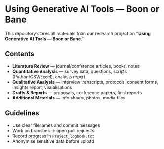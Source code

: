 # Using Generative AI Tools — Boon or Bane

This repository stores all materials from our research project on **“Using Generative AI Tools — Boon or Bane.”**

## Contents
- **Literature Review** — journal/conference articles, books, notes  
- **Quantitative Analysis** — survey data, questions, scripts (Python/CSV/Excel), analysis report  
- **Qualitative Analysis** — interview transcripts, protocols, consent forms, insights report, visualisations  
- **Drafts & Reports** — proposals, conference papers, final reports  
- **Additional Materials** — info sheets, photos, media files  

## Guidelines
- Use clear filenames and commit messages  
- Work on branches → open pull requests  
- Record progress in `Project_logbook.txt`  
- Anonymise sensitive data before upload
